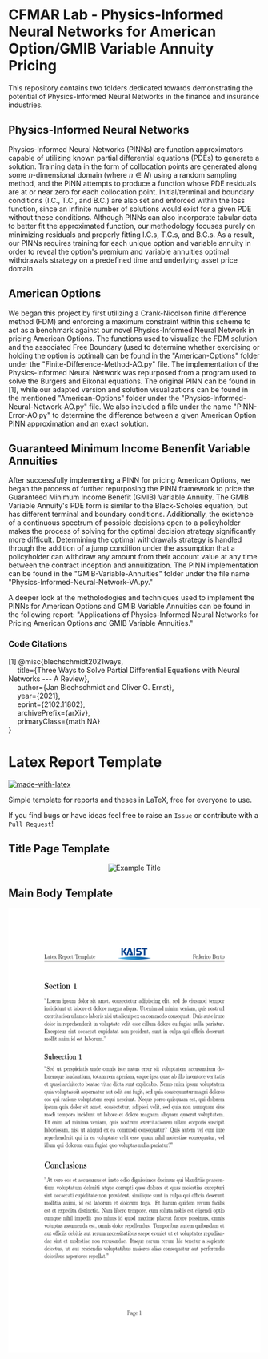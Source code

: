 # CFMAR Lab - Physics-Informed Neural Networks for American Option/GMIB Variable Annuity Pricing
This repository contains two folders dedicated towards demonstrating the potential of Physics-Informed Neural Networks in the finance and insurance industries.

## Physics-Informed Neural Networks

Physics-Informed Neural Networks (PINNs) are function approximators capable of utilizing known partial differential equations (PDEs) to generate a solution. Training data in the form of collocation points are generated along some $n$-dimensional domain (where $n \in N$) using a random sampling method, and the PINN attempts to produce a function whose PDE residuals are at or near zero for each collocation point. Initial/terminal and boundary conditions (I.C., T.C., and B.C.) are also set and enforced within the loss function, since an infinite number of solutions would exist for a given PDE without these conditions. Although PINNs can also incorporate tabular data to better fit the approximated function, our methodology focuses purely on minimizing residuals and properly fitting I.C.s, T.C.s, and B.C.s. As a result, our PINNs requires training for each unique option and variable annuity in order to reveal the option's premium and variable annuities optimal withdrawals strategy on a predefined time and underlying asset price domain.

## American Options

We began this project by first utilizing a Crank-Nicolson finite difference method (FDM) and enforcing a maximum constraint within this scheme to act as a benchmark against our novel Physics-Informed Neural Network in pricing American Options. The functions used to visualize the FDM solution and the associated Free Boundary (used to determine whether exercising or holding the option is optimal) can be found in the "American-Options" folder under the "Finite-Difference-Method-AO.py" file. The implementation of the Physics-Informed Neural Network was repurposed from a program used to solve the Burgers and Eikonal equations. The original PINN can be found in [1], while our adapted version and solution visualizations can be found in the mentioned "American-Options" folder under the "Physics-Informed-Neural-Network-AO.py" file. We also included a file under the name "PINN-Error-AO.py" to determine the difference between a given American Option PINN approximation and an exact solution.

## Guaranteed Minimum Income Benenfit Variable Annuities

After successfully implementing a PINN for pricing American Options, we began the process of further repurposing the PINN framework to price the Guaranteed Minimum Income Benefit (GMIB) Variable Annuity. The GMIB Variable Annuity's PDE form is similar to the Black-Scholes equation, but has different terminal and boundary conditions. Additionally, the existence of a continuous spectrum of possible decisions open to a policyholder makes the process of solving for the optimal decision strategy significantly more difficult. Determining the optimal withdrawals strategy is handled through the addition of a jump condition under the assumption that a policyholder can withdraw any amount from their account value at any time between the contract inception and annuitization. The PINN implementation can be found in the "GMIB-Variable-Annuities" folder under the file name "Physics-Informed-Neural-Network-VA.py." 

A deeper look at the metholodogies and techniques used to implement the PINNs for American Options and GMIB Variable Annuities can be found in the following report: "Applications of Physics-Informed Neural Networks for Pricing American Options and GMIB Variable Annuities."

### Code Citations

[1] 
@misc{blechschmidt2021ways, <br />
  &emsp; title={Three Ways to Solve Partial Differential Equations with Neural Networks --- A Review}, <br />
  &emsp; author={Jan Blechschmidt and Oliver G. Ernst}, <br />
  &emsp; year={2021}, <br />
  &emsp; eprint={2102.11802}, <br />
  &emsp; archivePrefix={arXiv}, <br />
  &emsp; primaryClass={math.NA} <br />
}


# Latex Report Template

[![made-with-latex](https://img.shields.io/badge/Made%20with-LaTeX-1f425f.svg)](https://www.latex-project.org/)

Simple template for reports and theses in LaTeX, free for everyone to use.

If you find bugs or have ideas feel free to raise an `Issue` or contribute with a `Pull Request`!

## Title Page Template
<p align="center">
  <img src="https://github.com/andrewchoi-js/CFMAR-Winter2023/blob/main/Report-Images/CFMAR_pg1.pdf" alt="Example Title" height="888">
</p>

## Main Body Template
<p align="center">
  <img src="https://github.com/Juju-botu/latex-report-template/blob/master/images/example_text.png" alt="Example Body" height="888">
</p>
